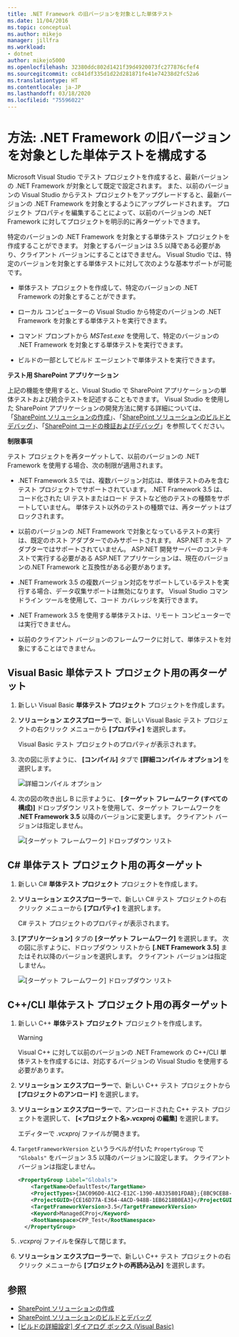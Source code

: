 ```yaml
---
title: .NET Framework の旧バージョンを対象とした単体テスト
ms.date: 11/04/2016
ms.topic: conceptual
ms.author: mikejo
manager: jillfra
ms.workload:
- dotnet
author: mikejo5000
ms.openlocfilehash: 32380ddc802d1421f39d4920073fc277876cfef4
ms.sourcegitcommit: cc841df335d1d22d281871fe41e74238d2fc52a6
ms.translationtype: HT
ms.contentlocale: ja-JP
ms.lasthandoff: 03/18/2020
ms.locfileid: "75596022"
---
```

# <a name="how-to-configure-unit-tests-to-target-an-earlier-version-of-the-net-framework"></a>方法: .NET Framework の旧バージョンを対象とした単体テストを構成する

Microsoft Visual Studio でテスト プロジェクトを作成すると、最新バージョンの .NET Framework が対象として既定で設定されます。 また、以前のバージョンの Visual Studio からテスト プロジェクトをアップグレードすると、最新バージョンの .NET Framework を対象とするようにアップグレードされます。 プロジェクト プロパティを編集することによって、以前のバージョンの .NET Framework に対してプロジェクトを明示的に再ターゲットできます。

特定のバージョンの .NET Framework を対象とする単体テスト プロジェクトを作成することができます。 対象とするバージョンは 3.5 以降である必要があり、クライアント バージョンにすることはできません。 Visual Studio では、特定のバージョンを対象とする単体テストに対して次のような基本サポートが可能です。

- 単体テスト プロジェクトを作成して、特定のバージョンの .NET Framework の対象とすることができます。

- ローカル コンピューターの Visual Studio から特定のバージョンの .NET Framework を対象とする単体テストを実行できます。

- コマンド プロンプトから *MSTest.exe* を使用して、特定のバージョンの .NET Framework を対象とする単体テストを実行できます。

- ビルドの一部としてビルド エージェントで単体テストを実行できます。

**テスト用 SharePoint アプリケーション**

上記の機能を使用すると、Visual Studio で SharePoint アプリケーションの単体テストおよび統合テストを記述することもできます。 Visual Studio を使用した SharePoint アプリケーションの開発方法に関する詳細については、「[SharePoint ソリューションの作成](../sharepoint/create-sharepoint-solutions.md)」、「[SharePoint ソリューションのビルドとデバッグ](../sharepoint/building-and-debugging-sharepoint-solutions.md)」、「[SharePoint コードの検証およびデバッグ](../sharepoint/verifying-and-debugging-sharepoint-code.md)」を参照してください。

**制限事項**

テスト プロジェクトを再ターゲットして、以前のバージョンの .NET Framework を使用する場合、次の制限が適用されます。

- .NET Framework 3.5 では、複数バージョン対応は、単体テストのみを含むテスト プロジェクトでサポートされています。 .NET Framework 3.5 は、コード化された UI テストまたはロード テストなど他のテストの種類をサポートしていません。 単体テスト以外のテストの種類では、再ターゲットはブロックされます。

- 以前のバージョンの .NET Framework で対象となっているテストの実行は、既定のホスト アダプターでのみサポートされます。 ASP.NET ホスト アダプターではサポートされていません。 ASP.NET 開発サーバーのコンテキストで実行する必要がある ASP.NET アプリケーションは、現在のバージョンの.NET Framework と互換性がある必要があります。

- .NET Framework 3.5 の複数バージョン対応をサポートしているテストを実行する場合、データ収集サポートは無効になります。 Visual Studio コマンドライン ツールを使用して、コード カバレッジを実行できます。

- .NET Framework 3.5 を使用する単体テストは、リモート コンピューターでは実行できません。

- 以前のクライアント バージョンのフレームワークに対して、単体テストを対象にすることはできません。

## <a name="retargeting-for-visual-basic-unit-test-projects"></a>Visual Basic 単体テスト プロジェクト用の再ターゲット

1. 新しい Visual Basic **単体テスト プロジェクト** プロジェクトを作成します。

2. **ソリューション エクスプローラー**で、新しい Visual Basic テスト プロジェクトの右クリック メニューから **[プロパティ]** を選択します。

     Visual Basic テスト プロジェクトのプロパティが表示されます。

3. 次の図に示すように、 **[コンパイル]** タブで **[詳細コンパイル オプション]** を選択します。

     ![詳細コンパイル オプション](../test/media/howtoconfigureunittest35frameworka.png)

4. 次の図の吹き出し B に示すように、 **[ターゲット フレームワーク (すべての構成)]** ドロップダウン リストを使用して、ターゲット フレームワークを **.NET Framework 3.5** 以降のバージョンに変更します。 クライアント バージョンは指定しません。

     ![[ターゲット フレームワーク] ドロップダウン リスト](../test/media/howtoconfigureunitest35frameworkstepb.png)

## <a name="retargeting-for-c-unit-test-projects"></a>C# 単体テスト プロジェクト用の再ターゲット

1. 新しい C# **単体テスト プロジェクト** プロジェクトを作成します。

2. **ソリューション エクスプローラー**で、新しい C# テスト プロジェクトの右クリック メニューから **[プロパティ]** を選択します。

   C# テスト プロジェクトのプロパティが表示されます。

3. **[アプリケーション]** タブの **[ターゲット フレームワーク]** を選択します。 次の図に示すように、ドロップダウン リストから **[.NET Framework 3.5]** またはそれ以降のバージョンを選択します。 クライアント バージョンは指定しません。

   ![[ターゲット フレームワーク] ドロップダウン リスト](../test/media/howtoconfigureunittest35frameworkcsharp.png)

## <a name="retargeting-for-ccli-unit-test-projects"></a>C++/CLI 単体テスト プロジェクト用の再ターゲット

1. 新しい C++ **単体テスト プロジェクト** プロジェクトを作成します。

   > [!WARNING]
   > Visual C++ に対して以前のバージョンの .NET Framework の C++/CLI 単体テストを作成するには、対応するバージョンの Visual Studio を使用する必要があります。

2. **ソリューション エクスプローラー**で、新しい C++ テスト プロジェクトから **[プロジェクトのアンロード]** を選択します。

3. **ソリューション エクスプローラー**で、アンロードされた C++ テスト プロジェクトを選択して、 **[\<プロジェクト名>.vcxproj の編集]** を選択します。

   エディターで *.vcxproj* ファイルが開きます。

4. `TargetFrameworkVersion` というラベルが付いた `PropertyGroup` で `"Globals"` をバージョン 3.5 以降のバージョンに設定します。 クライアント バージョンは指定しません。

    ```xml
    <PropertyGroup Label="Globals">
        <TargetName>DefaultTest</TargetName>
        <ProjectTypes>{3AC096D0-A1C2-E12C-1390-A8335801FDAB};{8BC9CEB8-8B4A-11D0-8D11-00A0C91BC942}</ProjectTypes>
        <ProjectGUID>{CE16D77A-E364-4ACD-948B-1EB6218B0EA3}</ProjectGUID>
        <TargetFrameworkVersion>3.5</TargetFrameworkVersion>
        <Keyword>ManagedCProj</Keyword>
        <RootNamespace>CPP_Test</RootNamespace>
      </PropertyGroup>
    ```

5. *.vcxproj* ファイルを保存して閉じます。

6. **ソリューション エクスプローラー**で、新しい C++ テスト プロジェクトの右クリック メニューから **[プロジェクトの再読み込み]** を選択します。

## <a name="see-also"></a>参照

- [SharePoint ソリューションの作成](../sharepoint/create-sharepoint-solutions.md)
- [SharePoint ソリューションのビルドとデバッグ](../sharepoint/building-and-debugging-sharepoint-solutions.md)
- [[ビルドの詳細設定] ダイアログ ボックス (Visual Basic)](../ide/reference/advanced-compiler-settings-dialog-box-visual-basic.md)
